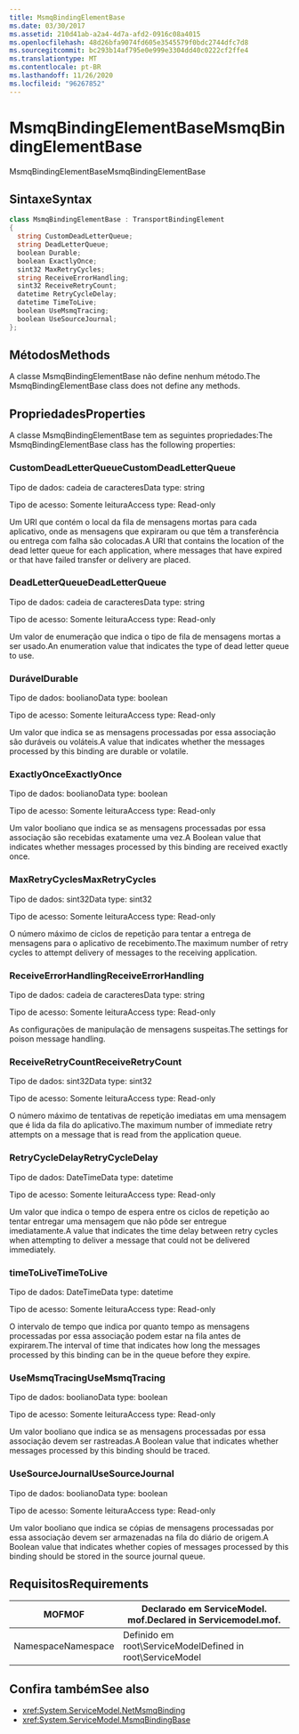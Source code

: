 ```yaml
---
title: MsmqBindingElementBase
ms.date: 03/30/2017
ms.assetid: 210d41ab-a2a4-4d7a-afd2-0916c08a4015
ms.openlocfilehash: 48d26bfa9074fd605e3545579f0bdc2744dfc7d8
ms.sourcegitcommit: bc293b14af795e0e999e3304dd40c0222cf2ffe4
ms.translationtype: MT
ms.contentlocale: pt-BR
ms.lasthandoff: 11/26/2020
ms.locfileid: "96267852"
---
```

# <a name="msmqbindingelementbase"></a><span data-ttu-id="37bd8-102">MsmqBindingElementBase</span><span class="sxs-lookup"><span data-stu-id="37bd8-102">MsmqBindingElementBase</span></span>

<span data-ttu-id="37bd8-103">MsmqBindingElementBase</span><span class="sxs-lookup"><span data-stu-id="37bd8-103">MsmqBindingElementBase</span></span>  
  
## <a name="syntax"></a><span data-ttu-id="37bd8-104">Sintaxe</span><span class="sxs-lookup"><span data-stu-id="37bd8-104">Syntax</span></span>  
  
```csharp  
class MsmqBindingElementBase : TransportBindingElement  
{  
  string CustomDeadLetterQueue;  
  string DeadLetterQueue;  
  boolean Durable;  
  boolean ExactlyOnce;  
  sint32 MaxRetryCycles;  
  string ReceiveErrorHandling;  
  sint32 ReceiveRetryCount;  
  datetime RetryCycleDelay;  
  datetime TimeToLive;  
  boolean UseMsmqTracing;  
  boolean UseSourceJournal;  
};  
```  
  
## <a name="methods"></a><span data-ttu-id="37bd8-105">Métodos</span><span class="sxs-lookup"><span data-stu-id="37bd8-105">Methods</span></span>  

 <span data-ttu-id="37bd8-106">A classe MsmqBindingElementBase não define nenhum método.</span><span class="sxs-lookup"><span data-stu-id="37bd8-106">The MsmqBindingElementBase class does not define any methods.</span></span>  
  
## <a name="properties"></a><span data-ttu-id="37bd8-107">Propriedades</span><span class="sxs-lookup"><span data-stu-id="37bd8-107">Properties</span></span>  

 <span data-ttu-id="37bd8-108">A classe MsmqBindingElementBase tem as seguintes propriedades:</span><span class="sxs-lookup"><span data-stu-id="37bd8-108">The MsmqBindingElementBase class has the following properties:</span></span>  
  
### <a name="customdeadletterqueue"></a><span data-ttu-id="37bd8-109">CustomDeadLetterQueue</span><span class="sxs-lookup"><span data-stu-id="37bd8-109">CustomDeadLetterQueue</span></span>  

 <span data-ttu-id="37bd8-110">Tipo de dados: cadeia de caracteres</span><span class="sxs-lookup"><span data-stu-id="37bd8-110">Data type: string</span></span>  
  
 <span data-ttu-id="37bd8-111">Tipo de acesso: Somente leitura</span><span class="sxs-lookup"><span data-stu-id="37bd8-111">Access type: Read-only</span></span>  
  
 <span data-ttu-id="37bd8-112">Um URI que contém o local da fila de mensagens mortas para cada aplicativo, onde as mensagens que expiraram ou que têm a transferência ou entrega com falha são colocadas.</span><span class="sxs-lookup"><span data-stu-id="37bd8-112">A URI that contains the location of the dead letter queue for each application, where messages that have expired or that have failed transfer or delivery are placed.</span></span>  
  
### <a name="deadletterqueue"></a><span data-ttu-id="37bd8-113">DeadLetterQueue</span><span class="sxs-lookup"><span data-stu-id="37bd8-113">DeadLetterQueue</span></span>  

 <span data-ttu-id="37bd8-114">Tipo de dados: cadeia de caracteres</span><span class="sxs-lookup"><span data-stu-id="37bd8-114">Data type: string</span></span>  
  
 <span data-ttu-id="37bd8-115">Tipo de acesso: Somente leitura</span><span class="sxs-lookup"><span data-stu-id="37bd8-115">Access type: Read-only</span></span>  
  
 <span data-ttu-id="37bd8-116">Um valor de enumeração que indica o tipo de fila de mensagens mortas a ser usado.</span><span class="sxs-lookup"><span data-stu-id="37bd8-116">An enumeration value that indicates the type of dead letter queue to use.</span></span>  
  
### <a name="durable"></a><span data-ttu-id="37bd8-117">Durável</span><span class="sxs-lookup"><span data-stu-id="37bd8-117">Durable</span></span>  

 <span data-ttu-id="37bd8-118">Tipo de dados: booliano</span><span class="sxs-lookup"><span data-stu-id="37bd8-118">Data type: boolean</span></span>  
  
 <span data-ttu-id="37bd8-119">Tipo de acesso: Somente leitura</span><span class="sxs-lookup"><span data-stu-id="37bd8-119">Access type: Read-only</span></span>  
  
 <span data-ttu-id="37bd8-120">Um valor que indica se as mensagens processadas por essa associação são duráveis ou voláteis.</span><span class="sxs-lookup"><span data-stu-id="37bd8-120">A value that indicates whether the messages processed by this binding are durable or volatile.</span></span>  
  
### <a name="exactlyonce"></a><span data-ttu-id="37bd8-121">ExactlyOnce</span><span class="sxs-lookup"><span data-stu-id="37bd8-121">ExactlyOnce</span></span>  

 <span data-ttu-id="37bd8-122">Tipo de dados: booliano</span><span class="sxs-lookup"><span data-stu-id="37bd8-122">Data type: boolean</span></span>  
  
 <span data-ttu-id="37bd8-123">Tipo de acesso: Somente leitura</span><span class="sxs-lookup"><span data-stu-id="37bd8-123">Access type: Read-only</span></span>  
  
 <span data-ttu-id="37bd8-124">Um valor booliano que indica se as mensagens processadas por essa associação são recebidas exatamente uma vez.</span><span class="sxs-lookup"><span data-stu-id="37bd8-124">A Boolean value that indicates whether messages processed by this binding are received exactly once.</span></span>  
  
### <a name="maxretrycycles"></a><span data-ttu-id="37bd8-125">MaxRetryCycles</span><span class="sxs-lookup"><span data-stu-id="37bd8-125">MaxRetryCycles</span></span>  

 <span data-ttu-id="37bd8-126">Tipo de dados: sint32</span><span class="sxs-lookup"><span data-stu-id="37bd8-126">Data type: sint32</span></span>  
  
 <span data-ttu-id="37bd8-127">Tipo de acesso: Somente leitura</span><span class="sxs-lookup"><span data-stu-id="37bd8-127">Access type: Read-only</span></span>  
  
 <span data-ttu-id="37bd8-128">O número máximo de ciclos de repetição para tentar a entrega de mensagens para o aplicativo de recebimento.</span><span class="sxs-lookup"><span data-stu-id="37bd8-128">The maximum number of retry cycles to attempt delivery of messages to the receiving application.</span></span>  
  
### <a name="receiveerrorhandling"></a><span data-ttu-id="37bd8-129">ReceiveErrorHandling</span><span class="sxs-lookup"><span data-stu-id="37bd8-129">ReceiveErrorHandling</span></span>  

 <span data-ttu-id="37bd8-130">Tipo de dados: cadeia de caracteres</span><span class="sxs-lookup"><span data-stu-id="37bd8-130">Data type: string</span></span>  
  
 <span data-ttu-id="37bd8-131">Tipo de acesso: Somente leitura</span><span class="sxs-lookup"><span data-stu-id="37bd8-131">Access type: Read-only</span></span>  
  
 <span data-ttu-id="37bd8-132">As configurações de manipulação de mensagens suspeitas.</span><span class="sxs-lookup"><span data-stu-id="37bd8-132">The settings for poison message handling.</span></span>  
  
### <a name="receiveretrycount"></a><span data-ttu-id="37bd8-133">ReceiveRetryCount</span><span class="sxs-lookup"><span data-stu-id="37bd8-133">ReceiveRetryCount</span></span>  

 <span data-ttu-id="37bd8-134">Tipo de dados: sint32</span><span class="sxs-lookup"><span data-stu-id="37bd8-134">Data type: sint32</span></span>  
  
 <span data-ttu-id="37bd8-135">Tipo de acesso: Somente leitura</span><span class="sxs-lookup"><span data-stu-id="37bd8-135">Access type: Read-only</span></span>  
  
 <span data-ttu-id="37bd8-136">O número máximo de tentativas de repetição imediatas em uma mensagem que é lida da fila do aplicativo.</span><span class="sxs-lookup"><span data-stu-id="37bd8-136">The maximum number of immediate retry attempts on a message that is read from the application queue.</span></span>  
  
### <a name="retrycycledelay"></a><span data-ttu-id="37bd8-137">RetryCycleDelay</span><span class="sxs-lookup"><span data-stu-id="37bd8-137">RetryCycleDelay</span></span>  

 <span data-ttu-id="37bd8-138">Tipo de dados: DateTime</span><span class="sxs-lookup"><span data-stu-id="37bd8-138">Data type: datetime</span></span>  
  
 <span data-ttu-id="37bd8-139">Tipo de acesso: Somente leitura</span><span class="sxs-lookup"><span data-stu-id="37bd8-139">Access type: Read-only</span></span>  
  
 <span data-ttu-id="37bd8-140">Um valor que indica o tempo de espera entre os ciclos de repetição ao tentar entregar uma mensagem que não pôde ser entregue imediatamente.</span><span class="sxs-lookup"><span data-stu-id="37bd8-140">A value that indicates the time delay between retry cycles when attempting to deliver a message that could not be delivered immediately.</span></span>  
  
### <a name="timetolive"></a><span data-ttu-id="37bd8-141">timeToLive</span><span class="sxs-lookup"><span data-stu-id="37bd8-141">TimeToLive</span></span>  

 <span data-ttu-id="37bd8-142">Tipo de dados: DateTime</span><span class="sxs-lookup"><span data-stu-id="37bd8-142">Data type: datetime</span></span>  
  
 <span data-ttu-id="37bd8-143">Tipo de acesso: Somente leitura</span><span class="sxs-lookup"><span data-stu-id="37bd8-143">Access type: Read-only</span></span>  
  
 <span data-ttu-id="37bd8-144">O intervalo de tempo que indica por quanto tempo as mensagens processadas por essa associação podem estar na fila antes de expirarem.</span><span class="sxs-lookup"><span data-stu-id="37bd8-144">The interval of time that indicates how long the messages processed by this binding can be in the queue before they expire.</span></span>  
  
### <a name="usemsmqtracing"></a><span data-ttu-id="37bd8-145">UseMsmqTracing</span><span class="sxs-lookup"><span data-stu-id="37bd8-145">UseMsmqTracing</span></span>  

 <span data-ttu-id="37bd8-146">Tipo de dados: booliano</span><span class="sxs-lookup"><span data-stu-id="37bd8-146">Data type: boolean</span></span>  
  
 <span data-ttu-id="37bd8-147">Tipo de acesso: Somente leitura</span><span class="sxs-lookup"><span data-stu-id="37bd8-147">Access type: Read-only</span></span>  
  
 <span data-ttu-id="37bd8-148">Um valor booliano que indica se as mensagens processadas por essa associação devem ser rastreadas.</span><span class="sxs-lookup"><span data-stu-id="37bd8-148">A Boolean value that indicates whether messages processed by this binding should be traced.</span></span>  
  
### <a name="usesourcejournal"></a><span data-ttu-id="37bd8-149">UseSourceJournal</span><span class="sxs-lookup"><span data-stu-id="37bd8-149">UseSourceJournal</span></span>  

 <span data-ttu-id="37bd8-150">Tipo de dados: booliano</span><span class="sxs-lookup"><span data-stu-id="37bd8-150">Data type: boolean</span></span>  
  
 <span data-ttu-id="37bd8-151">Tipo de acesso: Somente leitura</span><span class="sxs-lookup"><span data-stu-id="37bd8-151">Access type: Read-only</span></span>  
  
 <span data-ttu-id="37bd8-152">Um valor booliano que indica se cópias de mensagens processadas por essa associação devem ser armazenadas na fila do diário de origem.</span><span class="sxs-lookup"><span data-stu-id="37bd8-152">A Boolean value that indicates whether copies of messages processed by this binding should be stored in the source journal queue.</span></span>  
  
## <a name="requirements"></a><span data-ttu-id="37bd8-153">Requisitos</span><span class="sxs-lookup"><span data-stu-id="37bd8-153">Requirements</span></span>  
  
|<span data-ttu-id="37bd8-154">MOF</span><span class="sxs-lookup"><span data-stu-id="37bd8-154">MOF</span></span>|<span data-ttu-id="37bd8-155">Declarado em ServiceModel. mof.</span><span class="sxs-lookup"><span data-stu-id="37bd8-155">Declared in Servicemodel.mof.</span></span>|  
|---------|-----------------------------------|  
|<span data-ttu-id="37bd8-156">Namespace</span><span class="sxs-lookup"><span data-stu-id="37bd8-156">Namespace</span></span>|<span data-ttu-id="37bd8-157">Definido em root\ServiceModel</span><span class="sxs-lookup"><span data-stu-id="37bd8-157">Defined in root\ServiceModel</span></span>|  
  
## <a name="see-also"></a><span data-ttu-id="37bd8-158">Confira também</span><span class="sxs-lookup"><span data-stu-id="37bd8-158">See also</span></span>

- <xref:System.ServiceModel.NetMsmqBinding>
- <xref:System.ServiceModel.MsmqBindingBase>
